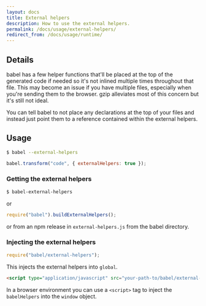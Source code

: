 ```yaml
---
layout: docs
title: External helpers
description: How to use the external helpers.
permalink: /docs/usage/external-helpers/
redirect_from: /docs/usage/runtime/
---
```


## Details

babel has a few helper functions that'll be placed at the top of the generated
code if needed so it's not inlined multiple times throughout that file. This may
become an issue if you have multiple files, especially when you're sending them
to the browser. gzip alleviates most of this concern but it's still not ideal.

You can tell babel to not place any declarations at the top of your files and
instead just point them to a reference contained within the external helpers.

## Usage

```sh
$ babel --external-helpers
```

```js
babel.transform("code", { externalHelpers: true });
```

### Getting the external helpers

```sh
$ babel-external-helpers
```

or

```js
require("babel").buildExternalHelpers();
```

or from an npm release in `external-helpers.js` from the babel directory.

### Injecting the external helpers

```js
require("babel/external-helpers");
```

This injects the external helpers into `global`.

```html
<script type="application/javascript" src="your-path-to/babel/external-helpers.js"></script>
```

In a browser environment you can use a `<script>` tag to inject the `babelHelpers` into the `window` object.
